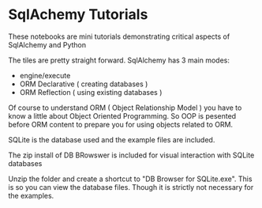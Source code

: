 # SqlAchemy Tutorials
These notebooks are mini tutorials demonstrating critical aspects of SqlAlchemy and Python

The tiles are pretty straight forward.  SqlAlchemy has 3 main modes:
- engine/execute
- ORM Declarative ( creating databases )
- ORM Reflection ( using existing databases )

Of course to understand ORM ( Object Relationship Model ) you have to know a little about Object Oriented Programming.  So OOP is pesented before ORM content to prepare you for using objects related to ORM.

SQLite is the database used and the example files are included.

The zip install of DB BRowswer is included for visual interaction with SQLite databases

Unzip the folder and create a shortcut to "DB Browser for SQLite.exe".  This is so you can view the database files.  Though it is strictly not necessary for the examples.
